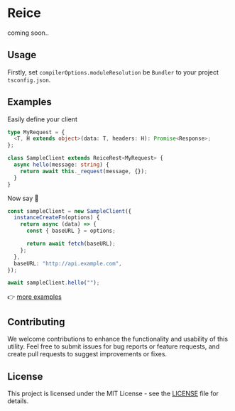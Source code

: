 # Reice

coming soon..

## Usage

Firstly, set `compilerOptions.moduleResolution` be `Bundler` to your project `tsconfig.json`.

## Examples

Easily define your client

```typescript
type MyRequest = {
  <T, H extends object>(data: T, headers: H): Promise<Response>;
};

class SampleClient extends ReiceRest<MyRequest> {
  async hello(message: string) {
    return await this._request(message, {});
  }
}
```

Now say 👋

```typescript
const sampleClient = new SampleClient({
  instanceCreateFn(options) {
    return async (data) => {
      const { baseURL } = options;

      return await fetch(baseURL);
    };
  },
  baseURL: "http://api.example.com",
});

await sampleClient.hello("");
```

👉 [more examples](./examples/)

## Contributing

We welcome contributions to enhance the functionality and usability of this utility. Feel free to submit issues for bug reports or feature requests, and create pull requests to suggest improvements or fixes.

## License

This project is licensed under the MIT License - see the [LICENSE](./LICENSE) file for details.
